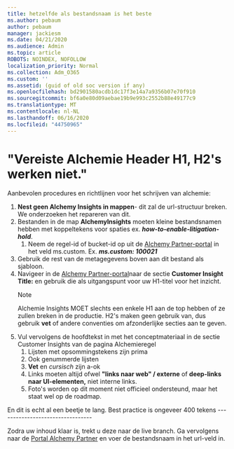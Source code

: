 ```yaml
---
title: hetzelfde als bestandsnaam is het beste
ms.author: pebaum
author: pebaum
manager: jackiesm
ms.date: 04/21/2020
ms.audience: Admin
ms.topic: article
ROBOTS: NOINDEX, NOFOLLOW
localization_priority: Normal
ms.collection: Adm_O365
ms.custom: ''
ms.assetid: (guid of old soc version if any)
ms.openlocfilehash: bd2901580acdb1dc17f3e14a7a9356b07e70f910
ms.sourcegitcommit: bf6a0e80d09aebae19b9e993c2552b88e49177c9
ms.translationtype: MT
ms.contentlocale: nl-NL
ms.lasthandoff: 06/16/2020
ms.locfileid: "44750965"
---
```

# <a name="required-alchemy-header-h1-h2s-dont-work"></a>"Vereiste Alchemie Header H1, H2's werken niet."
Aanbevolen procedures en richtlijnen voor het schrijven van alchemie:

1. **Nest geen Alchemy Insights in mappen**- dit zal de url-structuur breken. We onderzoeken het repareren van dit.
1. Bestanden in de map **AlchemyInsights** moeten kleine bestandsnamen hebben met koppeltekens voor spaties ex. ***how-to-enable-litigation-hold***.
    1. Neem de regel-id of bucket-id op uit de [Alchemy Partner-portal](https://alchemyportal.azurewebsites.net) in het veld ms.custom. Ex. ***ms.custom: 100021***
1. Gebruik de rest van de metagegevens boven aan dit bestand als sjabloon.
1. Navigeer in de [Alchemy Partner-portal](https://alchemyportal.azurewebsites.net)naar de sectie **Customer Insight Title:** en gebruik die als uitgangspunt voor uw H1-titel voor het inzicht. 
    > [!NOTE]
    > Alchemie Insights MOET slechts een enkele H1 aan de top hebben of ze zullen breken in de productie. H2's maken geen gebruik van, dus gebruik **vet** of andere conventies om afzonderlijke secties aan te geven.
1. Vul vervolgens de hoofdtekst in met het conceptmateriaal in de sectie Customer Insights van de pagina Alchemieregel
    1. Lijsten met opsommingstekens zijn prima
    1. Ook genummerde lijsten
    1. **Vet** en *cursisch* zijn a-ok
    1. Links moeten altijd ofwel **"links naar web" / externe** of **deep-links naar UI-elementen,** niet interne links.
    1. Foto's worden op dit moment niet officieel ondersteund, maar het staat wel op de roadmap.

En dit is echt al een beetje te lang. Best practice is ongeveer 400 tekens ---------------------------------

Zodra uw inhoud klaar is, trekt u deze naar de live branch. Ga vervolgens naar de [Portal Alchemy Partner](https://alchemyportal.azurewebsites.net) en voer de bestandsnaam in het url-veld in. 